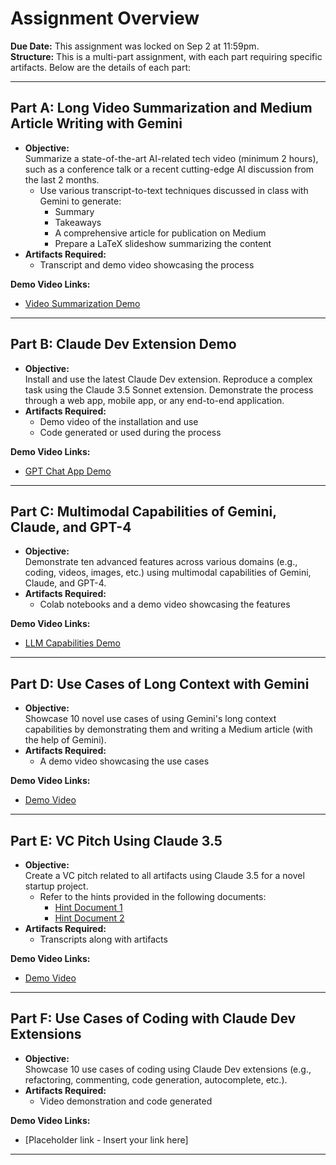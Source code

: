 # Assignment Overview

**Due Date:** This assignment was locked on Sep 2 at 11:59pm.  
**Structure:** This is a multi-part assignment, with each part requiring specific artifacts. Below are the details of each part:

---

## Part A: Long Video Summarization and Medium Article Writing with Gemini

- **Objective:**  
  Summarize a state-of-the-art AI-related tech video (minimum 2 hours), such as a conference talk or a recent cutting-edge AI discussion from the last 2 months.  
  - Use various transcript-to-text techniques discussed in class with Gemini to generate:
    - Summary
    - Takeaways
    - A comprehensive article for publication on Medium
    - Prepare a LaTeX slideshow summarizing the content
- **Artifacts Required:**  
  - Transcript and demo video showcasing the process

**Demo Video Links:**
- [Video Summarization Demo](https://drive.google.com/file/d/1_9Z4LmVKg9F8-h34kOBRwPwkq4ve2ddH/view?usp=sharing)

---

## Part B: Claude Dev Extension Demo

- **Objective:**  
  Install and use the latest Claude Dev extension. Reproduce a complex task using the Claude 3.5 Sonnet extension. Demonstrate the process through a web app, mobile app, or any end-to-end application.
- **Artifacts Required:**  
  - Demo video of the installation and use
  - Code generated or used during the process

**Demo Video Links:**
- [GPT Chat App Demo](https://drive.google.com/file/d/1MQ7ORefdMiXRyZ0oeTazEHxhCTbQpkBH/view?usp=sharing)

---

## Part C: Multimodal Capabilities of Gemini, Claude, and GPT-4

- **Objective:**  
  Demonstrate ten advanced features across various domains (e.g., coding, videos, images, etc.) using multimodal capabilities of Gemini, Claude, and GPT-4.
- **Artifacts Required:**  
  - Colab notebooks and a demo video showcasing the features

**Demo Video Links:**
- [LLM Capabilities Demo](https://drive.google.com/file/d/1m51WyjLsxfcKcoIRWDeq_bnw5T4A9YPj/view?usp=sharing)

---

## Part D: Use Cases of Long Context with Gemini

- **Objective:**  
  Showcase 10 novel use cases of using Gemini's long context capabilities by demonstrating them and writing a Medium article (with the help of Gemini).
- **Artifacts Required:**  
  - A demo video showcasing the use cases

**Demo Video Links:**
- [Demo Video](https://drive.google.com/file/d/1imyVndqYwhq3-qj2hu0rmLA7PZasVQOP/view?usp=sharing)

---

## Part E: VC Pitch Using Claude 3.5

- **Objective:**  
  Create a VC pitch related to all artifacts using Claude 3.5 for a novel startup project.
  - Refer to the hints provided in the following documents:
    - [Hint Document 1](https://docs.google.com/document/d/16T4UKYTgFACHe0f0Jp98OUNoZAaW3pVNTnCbfcSyySo/edit?usp=sharing)
    - [Hint Document 2](https://docs.google.com/document/d/1jq4FYevW5sI5EJP6Fnp76DGLuegOYQeXT8-44WERcJU/edit?usp=sharing)
- **Artifacts Required:**  
  - Transcripts along with artifacts

**Demo Video Links:**
- [Demo Video](https://drive.google.com/file/d/1N-jMqeps9TS0TPL5sBGRd0Uj-nkYT16K/view?usp=sharing)

---

## Part F: Use Cases of Coding with Claude Dev Extensions

- **Objective:**  
  Showcase 10 use cases of coding using Claude Dev extensions (e.g., refactoring, commenting, code generation, autocomplete, etc.).
- **Artifacts Required:**  
  - Video demonstration and code generated

**Demo Video Links:**
- [Placeholder link - Insert your link here]

---

